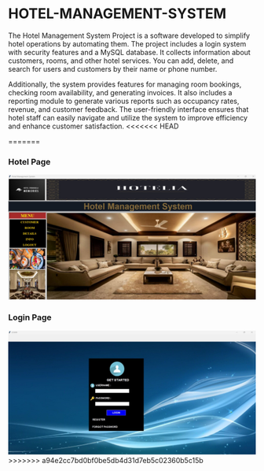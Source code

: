 # HOTEL-MANAGEMENT-SYSTEM

The Hotel Management System Project is a software developed to simplify hotel operations by automating them. The project includes a login system with security features and a MySQL database. It collects information about customers, rooms, and other hotel services. You can add, delete, and search for users and customers by their name or phone number.

Additionally, the system provides features for managing room bookings, checking room availability, and generating invoices. It also includes a reporting module to generate various reports such as occupancy rates, revenue, and customer feedback. The user-friendly interface ensures that hotel staff can easily navigate and utilize the system to improve efficiency and enhance customer satisfaction.
<<<<<<< HEAD

=======
<h3>Hotel Page</h3>
<img src="hotelia.jpg" alt="Hotel">
<h3>Login Page</h3>
<img src="loginpage.jpg" alt="login">
>>>>>>> a94e2cc7bd0bf0be5db4d31d7eb5c02360b5c15b

